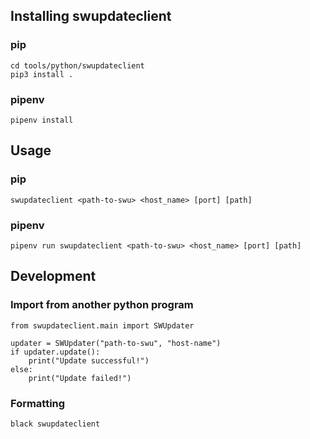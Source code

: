 <!--
SPDX-FileCopyrightText: 2021 Blueye Robotics AS

SPDX-License-Identifier: GPL-2.0-only
-->

## Installing swupdateclient

### pip
```
cd tools/python/swupdateclient
pip3 install .
```

### pipenv
```
pipenv install
```

## Usage

### pip
```
swupdateclient <path-to-swu> <host_name> [port] [path]
```

### pipenv
```
pipenv run swupdateclient <path-to-swu> <host_name> [port] [path]
```


## Development
### Import from another python program
```
from swupdateclient.main import SWUpdater

updater = SWUpdater("path-to-swu", "host-name")
if updater.update():
    print("Update successful!")
else:
    print("Update failed!")
```

### Formatting
```
black swupdateclient
```
